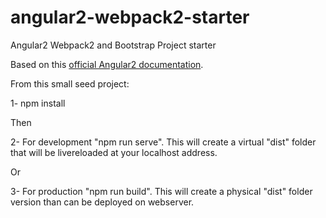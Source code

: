 # angular2-webpack2-starter
Angular2 Webpack2 and Bootstrap Project starter

Based on this <a href="https://angular.io/docs/ts/latest/guide/webpack.html">official Angular2 documentation</a>.

From this small seed project:

1- npm install

Then

2- For development "npm run serve". This will create a virtual "dist" folder that will be livereloaded at your localhost address.

Or

3- For production "npm run build". This will create a physical "dist" folder version than can be deployed on webserver.
